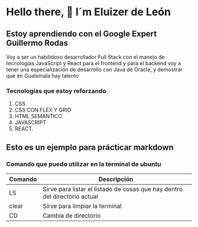 # Hello there, 👋 I´m Eluizer de León

## Estoy aprendiendo con el Google Expert Guillermo Rodas

Voy a ser un habilidoso desarrollador Full Stack con el manejo de tecnologías JavaScript y React para el frontend y para el backend voy a tener una especialización de desarrollo con Java de Oracle, y demostrar que en Guatemala hay talento

### Tecnologías que estoy reforzando
1. CSS
2. CSS CON FLEX Y GRID
3. HTML SEMANTICO
4. JAVASCRIPT
5. REACT.


## Esto es un ejemplo para prácticar markdown
### Comando que puedo utilizar en la terminal de ubuntu

| Comando | Descripción | 
|----------|----------|
| LS    | Sirve para listar el listado de cosas que hay dentro del directorio actual |
| clear   |  Sirve para limpiar la terminal |
| CD   | Cambia de directorio  |





<!--
**ciberelu/ciberelu** is a ✨ _special_ ✨ repository because its `README.md` (this file) appears on your GitHub profile.

Here are some ideas to get you started:

- 🔭 I’m currently working on ...
- 🌱 I’m currently learning ...
- 👯 I’m looking to collaborate on ...
- 🤔 I’m looking for help with ...
- 💬 Ask me about ...
- 📫 How to reach me: ...
- 😄 Pronouns: ...
- ⚡ Fun fact: ...
-->
